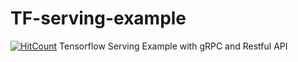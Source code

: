 # TF-serving-example
[![HitCount](http://hits.dwyl.com/csdai0324/TF-serving-example.svg)](http://hits.dwyl.com/csdai0324/TF-serving-example)
Tensorflow Serving Example with gRPC and Restful API
